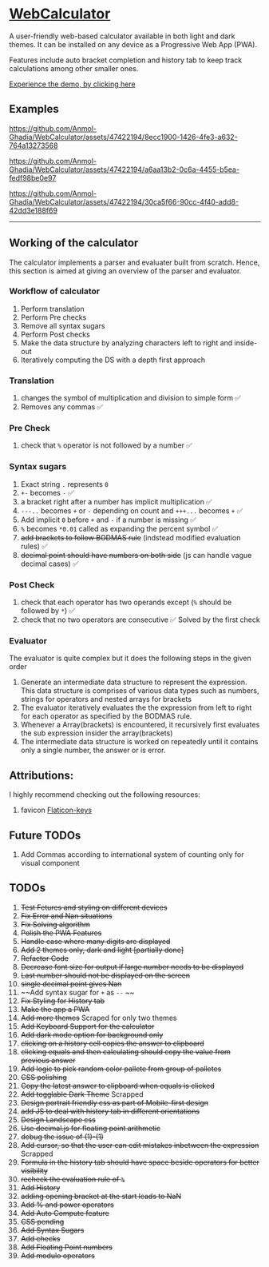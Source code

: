 # [WebCalculator](https://www.students.cs.ubc.ca/~aghadia/WebCalculator/index.html)
A user-friendly web-based calculator available in both light and dark themes. It can be installed on any device as a Progressive Web App (PWA).

Features include auto bracket completion and history tab to keep track calculations among other smaller ones.

[Experience the demo, by clicking here](https://www.students.cs.ubc.ca/~aghadia/WebCalculator/index.html)

## Examples

https://github.com/Anmol-Ghadia/WebCalculator/assets/47422194/8ecc1900-1426-4fe3-a632-764a13273568

https://github.com/Anmol-Ghadia/WebCalculator/assets/47422194/a6aa13b2-0c6a-4455-b5ea-fedf98be0e97

https://github.com/Anmol-Ghadia/WebCalculator/assets/47422194/30ca5f66-90cc-4f40-add8-42dd3e188f69

---
## Working of the calculator
The calculator implements a parser and evaluater built from scratch. Hence, this section is aimed at giving an overview of the parser and evaluator.

### Workflow of calculator
1) Perform translation
1) Perform Pre checks
1) Remove all syntax sugars
1) Perform Post checks
1) Make the data structure by analyzing characters left to right and inside-out
1) Iteratively computing the DS with a depth first approach

### Translation
1) changes the symbol of multiplication and division to simple form ✅
1) Removes any commas ✅

### Pre Check
1) check that  `%` operator is not followed by a number ✅

### Syntax sugars
1) Exact string `.` represents `0`
1) `+-` becomes `-` ✅
1) a bracket right after a number has implicit multiplication ✅
1) `---..` becomes `+` or `-` depending on count and `+++...` becomes `+` ✅
1) Add implicit `0` before `+` and `-` if a number is missing ✅
1) `%` becomes `*0.01` called as expanding the percent symbol ✅
1) ~~add brackets to follow BODMAS rule~~ (indstead modified evaluation rules) ✅ 
1) ~~decimal point should have numbers on both side~~ (js can handle vague decimal cases) ✅ 

### Post Check
1) check that each operator has two operands except (`%` should be followed by `*`) ✅
1) check that no two operators are consecutive ✅ Solved by the first check

### Evaluator
The evaluator is quite complex but it does the following steps in the given order
1) Generate an intermediate data structure to represent the expression. This data structure is comprises of various data types such as numbers, strings for operators and nested arrays for brackets
1) The evaluator iteratively evaluates the the expression from left to right for each operator as specified by the BODMAS rule.
1) Whenever a Array(brackets) is encountered, it recursively first evaluates the sub expression insider the array(brackets)
1) The intermediate data structure is worked on repeatedly until it contains only a single number, the answer or is error.

## Attributions:
I highly recommend checking out the following resources:
1) favicon [Flaticon-keys](https://www.flaticon.com/free-icons/calculator)

## Future TODOs
1) Add Commas according to international system of counting only for visual component

## TODOs
1) ~~Test Fetures and styling on different devices~~
1) ~~Fix Error and Nan situations~~
1) ~~Fix Solving algorithm~~
1) ~~Polish the PWA Features~~
1) ~~Handle case where many digits are displayed~~
1) ~~Add 2 themes only, dark and light [partially done]~~
1) ~~Refactor Code~~
1) ~~Decrease font size for output if large number needs to be displayed~~
1) ~~Last number should not be displayed on the screen~~
1) ~~single decimal point gives Nan~~
1) ~~Add syntax sugar for `+` as `--` ~~
1) ~~Fix Styling for History tab~~
1) ~~Make the app a PWA~~
1) ~~Add more themes~~ Scraped for only two themes
1) ~~Add Keyboard Support for the calculator~~
1) ~~Add dark mode option for background only~~
1) ~~clicking on a history cell copies the answer to clipboard~~
1) ~~clicking equals and then calculating should copy the value from previous answer~~
1) ~~Add logic to pick random color pallete from group of palletes~~
1) ~~CSS polishing~~
1) ~~Copy the latest answer to clipboard when equals is clicked~~
1) ~~Add togglable Dark Theme~~ Scrapped
1) ~~Design portrait friendly css as part of Mobile-first design~~
1) ~~add JS to deal with history tab in different orientations~~
1) ~~Design Landscape css~~
1) ~~Use decimal.js for floating point arithmetic~~
1) ~~debug the issue of (1)-(1)~~
1) ~~Add cursor, so that the user can edit mistakes inbetween the expression~~ Scrapped
1) ~~Formula in the history tab should have space beside operators for better visibility~~
1) ~~recheck the evaluation rule of `%`~~
1) ~~Add History~~
1) ~~adding opening bracket at the start leads to NaN~~
1) ~~Add % and power operators~~
1) ~~Add Auto Compute feature~~
1) ~~CSS pending~~
1) ~~Add Syntax Sugars~~
1) ~~Add checks~~
1) ~~Add Floating Point numbers~~
1) ~~Add modulo operators~~
